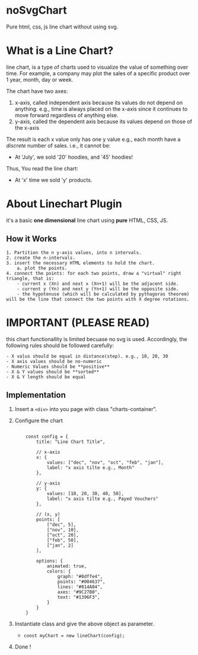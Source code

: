 # noSvgChart
Pure html, css, js line chart without using svg.


# What is a Line Chart? 
line chart, is a type of charts used to visualize the value of something over time. For example, a company may plot the sales of a specific product over 1 year, month, day or week.

The chart have two axes:
1. x-axis, called independent axis because its values do not depend on anything. e.g., time is always placed on the x-axis since it continues to move forward regardless of anything else.
2. y-axis, called the dependent axis because its values depend on those of the x-axis


The result is each x value only has one y value e.g., each month have a *discrete* number of sales. i.e., it cannot be:
- At 'July', we sold '20' hoodies, and '45' hoodies!

Thus, You read the line chart:
- At 'x' time we sold 'y' products.


# About Linechart Plugin
it's a basic **one dimensional** line chart using **pure** HTML, CSS, JS. 

## How it Works
    1. Partition the n y-axis values, into n intervals.
    2. create the n-intervals.
    3. insert the necessary HTML elements to hold the chart.
        a. plot the points.
    4. connect the points: for each two points, draw a "virtual" right triangle, that is:
        - current x (Xn) and next x (Xn+1) will be the adjacent side.
        - current y (Yn) and next y (Yn+1) will be the opposite side.
        - the hypotenuse (which will be calculated by pythagoras theorem) will be the line that connect the two points with X degree rotations.




# IMPORTANT (PLEASE READ)

this chart functionallity is limited becuase no svg is used. Accordingly, the following rules should be followed carefully:

    - X valus should be equal in distance(step). e.g., 10, 20, 30
    - X axis values should be no-numeric
    - Numeric Values should be **positive**
    - X & Y values should be **sorted**
    - X & Y length should be equal

## Implementation
1. Insert a `<div>` into you page with class "charts-container".
2. Configure the chart

    ```

        const config = {
            title: "Line Chart Title",

            // x-axis
            x: {
                values: ["dec", "nov", "oct", "feb", "jan"],
                label: "x axis tilte e.g., Month"
            },

            // y-axis
            y: {
                values: [10, 20, 30, 40, 50],
                label: "x axis tilte e.g., Payed Vouchers"
            },

            // (x, y)
            points: [
                ["dec", 5],
                ["nov", 10],
                ["oct", 20],
                ["feb", 50],
                ["jan", 2]
            ],

            options: {
                animated: true,
                colors: {
                    graph: "#0dffe4",
                    points: "#004637",
                    lines: "#814A84",
                    axes: "#9C27B0",
                    text: "#1396F3",
                }
            }
        }

    ```

3. Instantiate class and give the above object as parameter.
    - `const myChart = new lineChart(config);`
4. Done !
